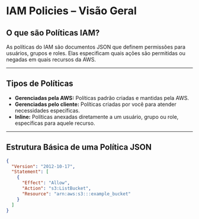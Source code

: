 # IAM Policies – Visão Geral

## O que são Políticas IAM?

As políticas do IAM são documentos JSON que definem permissões para usuários, grupos e roles. Elas especificam quais ações são permitidas ou negadas em quais recursos da AWS.

---

## Tipos de Políticas

- **Gerenciadas pela AWS:** Políticas padrão criadas e mantidas pela AWS.
- **Gerenciadas pelo cliente:** Políticas criadas por você para atender necessidades específicas.
- **Inline:** Políticas anexadas diretamente a um usuário, grupo ou role, específicas para aquele recurso.

---

## Estrutura Básica de uma Política JSON

```json
{
  "Version": "2012-10-17",
  "Statement": [
    {
      "Effect": "Allow",
      "Action": "s3:ListBucket",
      "Resource": "arn:aws:s3:::example_bucket"
    }
  ]
}
